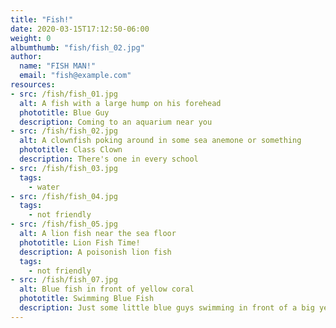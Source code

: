 ```yaml
---
title: "Fish!"
date: 2020-03-15T17:12:50-06:00
weight: 0
albumthumb: "fish/fish_02.jpg"
author:
  name: "FISH MAN!"
  email: "fish@example.com"
resources:
- src: /fish/fish_01.jpg
  alt: A fish with a large hump on his forehead
  phototitle: Blue Guy
  description: Coming to an aquarium near you
- src: /fish/fish_02.jpg
  alt: A clownfish poking around in some sea anemone or something
  phototitle: Class Clown
  description: There's one in every school
- src: /fish/fish_03.jpg
  tags:
    - water
- src: /fish/fish_04.jpg
  tags:
    - not friendly
- src: /fish/fish_05.jpg
  alt: A lion fish near the sea floor
  phototitle: Lion Fish Time!
  description: A poisonish lion fish
  tags:
    - not friendly
- src: /fish/fish_07.jpg
  alt: Blue fish in front of yellow coral
  phototitle: Swimming Blue Fish
  description: Just some little blue guys swimming in front of a big yellow guy
---
```

